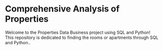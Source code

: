# Comprehensive Analysis of Properties
Welcome to the Properties Data Business project using SQL and Python! This repository is dedicated to finding the rooms or apartments through SQL and Python..
